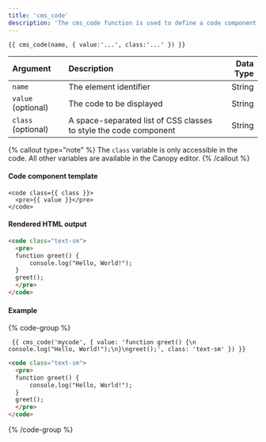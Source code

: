 ```yaml
---
title: 'cms_code'
description: 'The cms_code function is used to define a code component which can be edited on the Canopy editor.'
---
```


```canvas {% process=false %}
{{ cms_code(name, { value:'...', class:'...' }) }}
```

| Argument           | Description                                                       | Data Type |
| :----------------- | :---------------------------------------------------------------- | --------: |
| `name`             | The element identifier                                            |    String |
| `value` (optional) | The code to be displayed                                          |    String |
| `class` (optional) | A space-separated list of CSS classes to style the code component |    String |

{% callout type="note" %}
The `class` variable is only accessible in the code. All other variables are available in the Canopy editor.
{% /callout %}

#### Code component template

```canvas {% process=false %}
<code class={{ class }}>
  <pre>{{ value }}</pre>
</code>
```

#### Rendered HTML output

```html {% process=false %}
<code class="text-sm">
  <pre>
  function greet() {
      console.log("Hello, World!");
  }
  greet();
  </pre>
</code>
```

#### Example

{% code-group %}

```canvas {% process=false filename="index.html" %}
 {{ cms_code('mycode', { value: 'function greet() {\n    console.log("Hello, World!");\n}\ngreet();', class: 'text-sm' }) }}
```

```html {% process=false filename="Output" %}
<code class="text-sm">
  <pre>
  function greet() {
      console.log("Hello, World!");
  }
  greet();
  </pre>
</code>
```

{% /code-group %}
